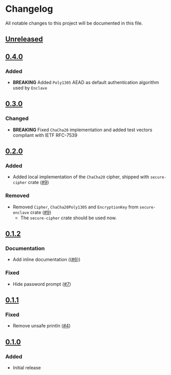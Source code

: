# Changelog

All notable changes to this project will be documented in this file.

## [Unreleased]

## [0.4.0]

### Added
- **BREAKING** Added `Poly1305` AEAD as default authentication algorithm used by `Enclave`

## [0.3.0]

### Changed
- **BREAKING** Fixed `ChaCha20` implementation and added test vectors compliant with IETF RFC-7539

## [0.2.0]

### Added

- Added local implementation of the `ChaCha20` cipher, shipped with `secure-cipher` crate ([#9](https://github.com/mikesposito/secured/pull/9))

### Removed

- Removed `Cipher`, `ChaCha20Poly1305` and `EncryptionKey` from `secure-enclave` crate ([#9](https://github.com/mikesposito/secured/pull/9))
  - The `secure-cipher` crate should be used now.

## [0.1.2]

### Documentation

- Add inline documentation (([#6](https://github.com/mikesposito/secured/pull/6)))

### Fixed

- Hide password prompt ([#7](https://github.com/mikesposito/secured/pull/7))

## [0.1.1]

### Fixed

- Remove unsafe println ([#4](https://github.com/mikesposito/secured/pull/4))

## [0.1.0]

### Added

- Initial release

[Unreleased]: https://github.com/mikesposito/secured/secured@0.4.0...HEAD
[0.4.0]: https://github.com/mikesposito/secured/compare/secured@0.3.0...secured@0.4.0
[0.3.0]: https://github.com/mikesposito/secured/compare/secured@0.2.0...secured@0.3.0
[0.2.0]: https://github.com/mikesposito/secured/compare/secured@0.1.2...secured@0.2.0
[0.1.2]: https://github.com/mikesposito/secured/compare/secured@0.1.1...secured@0.1.2
[0.1.1]: https://github.com/mikesposito/secured/compare/secured@0.1.0...secured@0.1.1
[0.1.0]: https://github.com/mikesposito/secured/releases/tag/secured@0.1.0

